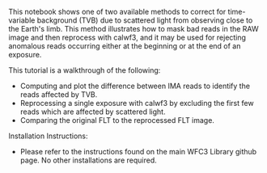 This notebook shows one of two available methods to correct for time-variable background (TVB) due to scattered light from observing close to the Earth's limb. This method illustrates how to mask bad reads in the RAW image and then reprocess with calwf3, and it may be used for rejecting anomalous reads occurring either at the beginning or at the end of an exposure.

This tutorial is a walkthrough of the following:

- Computing and plot the difference between IMA reads to identify the reads affected by TVB.
- Reprocessing a single exposure with calwf3 by excluding the first few reads which are affected by scattered light.
- Comparing the original FLT to the reprocessed FLT image.

Installation Instructions:
- Please refer to the instructions found on the main WFC3 Library github page. No other installations are required.